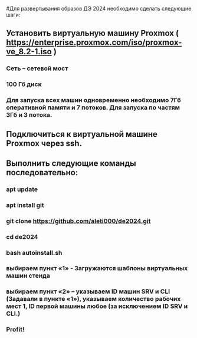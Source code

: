 #Для развертывания образов ДЭ 2024 необходимо сделать следующие шаги:
##	Установить виртуальную машину Proxmox ( https://enterprise.proxmox.com/iso/proxmox-ve_8.2-1.iso )
###	Сеть – сетевой мост
###	100 Гб диск
###	Для запуска всех машин одновременно необходимо 7Гб оперативной памяти и 7 потоков. Для запуска по частям 3Гб и 3 потока.
##	Подключиться к виртуальной машине Proxmox через ssh.
##	Выполнить следующие команды последовательно:
###	apt update 
###	apt install git
###	git clone https://github.com/aleti000/de2024.git
###	cd de2024
###	bash autoinstall.sh
###	выбираем пункт «1» - Загружаются шаблоны виртуальных машин стенда
###	выбираем пункт «2» – указываем ID машин SRV и CLI (Задавали в пункте «1»), указываем количество рабочих мест 1, ID первой машины любое (за исключением ID SRV и CLI.)
###	Profit!
